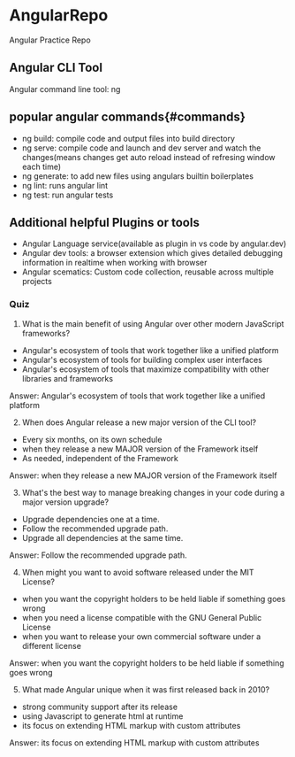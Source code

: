 # AngularRepo
Angular Practice Repo


## Angular CLI Tool
Angular command line tool: ng


## popular angular commands{#commands}
- ng build: compile code and output files into build directory
- ng serve: compile code and launch and dev server and watch the changes(means changes get auto reload instead of refresing window each time)
- ng generate: to add new files using angulars builtin boilerplates
- ng lint: runs angular lint
- ng test: run angular tests

## Additional helpful Plugins or tools
- Angular Language service(available as plugin in vs code by angular.dev)
- Angular dev tools: a browser extension which gives detailed debugging information in realtime when working with browser
- Angular scematics: Custom code collection, reusable across multiple projects

### Quiz
1. What is the main benefit of using Angular over other modern JavaScript frameworks?

- Angular's ecosystem of tools that work together like a unified platform
- Angular's ecosystem of tools for building complex user interfaces
- Angular's ecosystem of tools that maximize compatibility with other libraries and frameworks

Answer: Angular's ecosystem of tools that work together like a unified platform

2. When does Angular release a new major version of the CLI tool?

- Every six months, on its own schedule
- when they release a new MAJOR version of the Framework itself
- As needed, independent of the Framework

Answer: when they release a new MAJOR version of the Framework itself

3. What's the best way to manage breaking changes in your code during a major version upgrade?

- Upgrade dependencies one at a time.
- Follow the recommended upgrade path.
- Upgrade all dependencies at the same time.

Answer: Follow the recommended upgrade path.

4. When might you want to avoid software released under the MIT License?

- when you want the copyright holders to be held liable if something goes wrong
- when you need a license compatible with the GNU General Public License
- when you want to release your own commercial software under a different license

Answer: when you want the copyright holders to be held liable if something goes wrong


5. What made Angular unique when it was first released back in 2010?

- strong community support after its release
- using Javascript to generate html at runtime
- its focus on extending HTML markup with custom attributes

Answer: its focus on extending HTML markup with custom attributes

